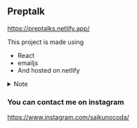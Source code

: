## Preptalk 
https://preptalks.netlify.app/

This project is made using 
- React
- emailjs
- And hosted on netlify

 <details>
   <summary>Note</summary>
   <p>Code has some emailjs keys, which is visible inside the repository, So please refrain from using it. Instead you can register for the key (emailjs) on their website</p>
 </details>

### You can contact me on instagram
https://www.instagram.com/saikunocoda/
